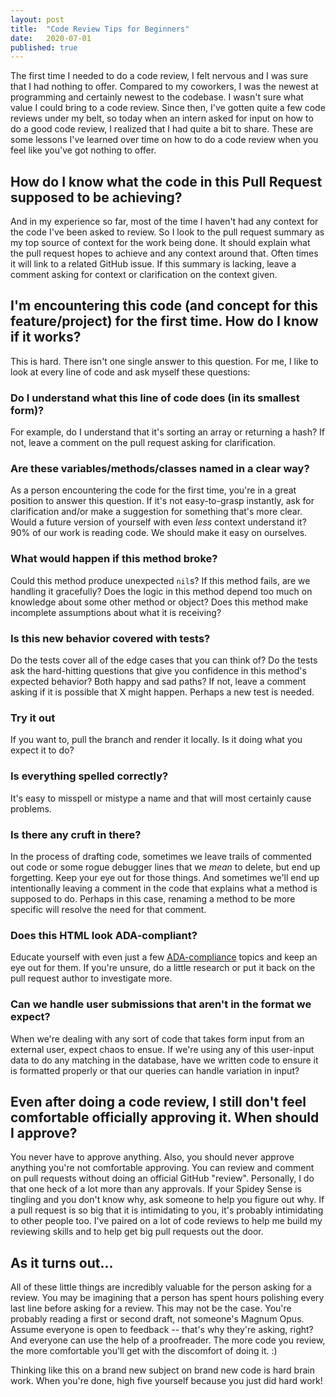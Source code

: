 ```yaml
---
layout: post
title:  "Code Review Tips for Beginners"
date:   2020-07-01
published: true
---
```


The first time I needed to do a code review, I felt nervous and I was sure that I had nothing to offer. Compared to my coworkers, I was the newest at programming and certainly newest to the codebase. I wasn't sure what value I could bring to a code review. Since then, I've gotten quite a few code reviews under my belt, so today when an intern asked for input on how to do a good code review, I realized that I had quite a bit to share. These are some lessons I've learned over time on how to do a code review when you feel like you've got nothing to offer.

## How do I know what the code in this Pull Request supposed to be achieving?
And in my experience so far, most of the time I haven't had any context for the code I've been asked to review. So I look to the pull request summary as my top source of context for the work being done. It should explain what the pull request hopes to achieve and any context around that. Often times it will link to a related GitHub issue. If this summary is lacking, leave a comment asking for context or clarification on the context given.

## I'm encountering this code (and concept for this feature/project) for the first time. How do I know if it works?
This is hard. There isn't one single answer to this question. For me, I like to look at every line of code and ask myself these questions:

### Do I understand what this line of code does (in its smallest form)?
For example, do I understand that it's sorting an array or returning a hash? If not, leave a comment on the pull request asking for clarification.

### Are these variables/methods/classes named in a clear way?
As a person encountering the code for the first time, you're in a great position to answer this question. If it's not easy-to-grasp instantly, ask for clarification and/or make a suggestion for something that's more clear. Would a future version of yourself with even _less_ context understand it? 90% of our work is reading code. We should make it easy on ourselves.

### What would happen if this method broke?
Could this method produce unexpected `nil`s? If this method fails, are we handling it gracefully? Does the logic in this method depend too much on knowledge about some other method or object? Does this method make incomplete assumptions about what it is receiving?

### Is this new behavior covered with tests?
Do the tests cover all of the edge cases that you can think of? Do the tests ask the hard-hitting questions that give you confidence in this method's expected behavior? Both happy and sad paths? If not, leave a comment asking if it is possible that X might happen. Perhaps a new test is needed.

### Try it out
If you want to, pull the branch and render it locally. Is it doing what you expect it to do?

### Is everything spelled correctly?
It's easy to misspell or mistype a name and that will most certainly cause problems.

### Is there any cruft in there?
In the process of drafting code, sometimes we leave trails of commented out code or some rogue debugger lines that we _mean_ to delete, but end up forgetting. Keep your eye out for those things. And sometimes we'll end up intentionally leaving a comment in the code that explains what a method is supposed to do. Perhaps in this case, renaming a method to be more specific will resolve the need for that comment.

### Does this HTML look ADA-compliant?
Educate yourself with even just a few [ADA-compliance](https://www.w3.org/standards/webdesign/accessibility) topics and keep an eye out for them. If you're unsure, do a little research or put it back on the pull request author to investigate more.

### Can we handle user submissions that aren't in the format we expect?
When we're dealing with any sort of code that takes form input from an external user, expect chaos to ensue. If we're using any of this user-input data to do any matching in the database, have we written code to ensure it is formatted properly or that our queries can handle variation in input?

## Even after doing a code review, I still don't feel comfortable officially approving it. When should I approve?
You never have to approve anything. Also, you should never approve anything you're not comfortable approving. You can review and comment on pull requests without doing an official GitHub "review". Personally, I do that one heck of a lot more than any approvals. If your Spidey Sense is tingling and you don't know why, ask someone to help you figure out why. If a pull request is so big that it is intimidating to you, it's probably intimidating to other people too. I've paired on a lot of code reviews to help me build my reviewing skills and to help get big pull requests out the door.

## As it turns out...
All of these little things are incredibly valuable for the person asking for a review. You may be imagining that a person has spent hours polishing every last line before asking for a review. This may not be the case. You're probably reading a first or second draft, not someone's Magnum Opus. Assume everyone is open to feedback -- that's why they're asking, right? And everyone can use the help of a proofreader. The more code you review, the more comfortable you'll get with the discomfort of doing it. :)

Thinking like this on a brand new subject on brand new code is hard brain work. When you're done, high five yourself because you just did hard work!
